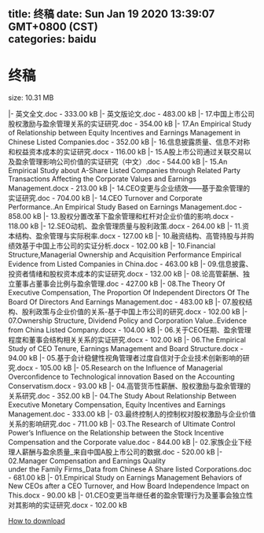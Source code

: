 
title: 终稿
date: Sun Jan 19 2020 13:39:07 GMT+0800 (CST)    
categories: baidu
---

# 终稿
size: 10.31 MB
 
 
|- 英文全文.doc - 333.00 kB
|- 英文版论文.doc - 483.00 kB
|- 17.中国上市公司股权激励与盈余管理关系的实证研究.doc - 354.00 kB
|- 17.An Empirical Study of Relationship between Equity Incentives and Earnings Management in Chinese Listed Companies.doc - 352.00 kB
|- 16.信息披露质量、信息不对称和权益资本成本的实证研究.docx - 116.00 kB
|- 15.A股上市公司通过关联交易以及盈余管理影响公司价值的实证研究（中文）.doc - 544.00 kB
|- 15.An Empirical Study about A-Share Listed Companies through Related Party Transactions Affecting the Corporate Values and Earnings Management.docx - 213.00 kB
|- 14.CEO变更与企业绩效——基于盈余管理的实证研究.doc - 704.00 kB
|- 14.CEO Turnover and Corporate Performance..An Empirical Study Based on Earnings Management.doc - 858.00 kB
|- 13.股权分置改革下盈余管理和杠杆对企业价值的影响.docx - 118.00 kB
|- 12.SEO动机、盈余管理质量与股利政策.docx - 264.00 kB
|- 11.资本结构、盈余管理与实际税率.docx - 127.00 kB
|- 10.融资结构、高管持股与并购绩效基于中国上市公司的实证分析.docx - 102.00 kB
|- 10.Financial Structure,Managerial Ownership and Acquisition Performance Empirical Evidence from Listed Companies in China.doc - 463.00 kB
|- 09.信息披露、投资者情绪和股权资本成本的实证研究.docx - 132.00 kB
|- 08.论高管薪酬、独立董事占董事会比例与盈余管理.doc - 427.00 kB
|- 08.The Theory Of Executive Compensation, The Proportion Of Independent Directors Of The Board Of Directors And Earnings Management.doc - 483.00 kB
|- 07.股权结构、股利政策与企业价值的关系-基于中国上市公司的研究.docx - 102.00 kB
|- 07.Ownership Structure, Dividend Policy and Corporation Value..Evidence from China Listed Company.docx - 104.00 kB
|- 06.关于CEO任期、盈余管理程度和董事会结构相关关系的实证研究.docx - 102.00 kB
|- 06.The Empirical Study of CEO Tenure, Earnings Management and Board Structure.docx - 94.00 kB
|- 05.基于会计稳健性视角管理者过度自信对于企业技术创新影响的研究.docx - 105.00 kB
|- 05.Research on the Influence of Managerial Overconfidence to Technological innovation Based on the Accounting Conservatism.docx - 93.00 kB
|- 04.高管货币性薪酬、股权激励与盈余管理的关系研究.doc - 352.00 kB
|- 04.The Study About Relationship Between Executive Monetary Compensation, Equity Incentives and Earnings Management.doc - 333.00 kB
|- 03.最终控制人的控制权对股权激励与企业价值关系的影响研究.doc - 711.00 kB
|- 03.The Research of Ultimate Control Power’s Influence on the Relationship between the Stock Incentive Compensation and the Corporate value.doc - 844.00 kB
|- 02.家族企业下经理人薪酬与盈余质量_来自中国A股上市公司的数据.doc - 520.00 kB
|- 02.Manager Compensation and Earnings Quality under the Family Firms_Data from Chinese A Share listed Corporations.doc - 681.00 kB
|- 01.Empirical Study on Earnings Management Behaviors of New CEOs after a CEO Turnover, and How Board Independence Impact on This.docx - 90.00 kB
|- 01.CEO变更当年继任者的盈余管理行为及董事会独立性对其影响的实证研究.docx - 102.00 kB

[How to download](https://bpcam.bemobtrk.com/go/2ceec3aa-1ca2-46d6-b9ff-aaa5c184517c?jno=2975)